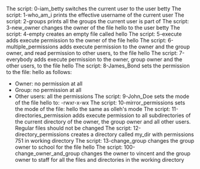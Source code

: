 The script: 0-iam_betty switches the current user to the user betty
The script: 1-who_am_i prints the effective username of the current user
The script: 2-groups prints all the groups the current user is part of
The script: 3-new_owner changes the owner of the file hello to the user betty
The script: 4-empty creates an empty file called hello
The script: 5-execute adds execute permission to the owner of the file hello
The script: 6-multiple_permissions adds execute permission to the owner and the group owner, and read permission to other users, to the file hello
The script: 7-everybody adds execute permission to the owner, group owner and the other users, to the file hello
The script: 8-James_Bond sets the permission to the file: hello as follows:
- Owner: no permission at all
- Group: no permission at all
- Other users: all the permissions
The script: 9-John_Doe sets the mode of the file hello to: -rwxr-x-wx
The script: 10-mirror_permissions sets the mode of the file: hello the same as olleh's mode 
The script: 11-directories_permission adds execute permission to all subdirectories of the current directory of the owner, the group owner and all other users. Regular files should not be changed
The script: 12-directory_permissions creates a directory called my_dir with permissions 751 in working directory
The script: 13-change_group changes the group owner to school for the file hello 
The script: 100-change_owner_and_group changes the owner to vincent and the group owner to staff for all the files and directories in the working directory 
